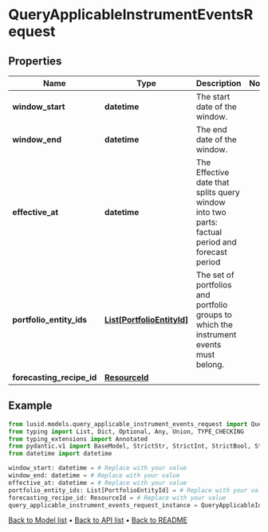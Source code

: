 # QueryApplicableInstrumentEventsRequest

## Properties
Name | Type | Description | Notes
------------ | ------------- | ------------- | -------------
**window_start** | **datetime** | The start date of the window. | 
**window_end** | **datetime** | The end date of the window. | 
**effective_at** | **datetime** | The Effective date that splits query window into two parts: factual period and forecast period | 
**portfolio_entity_ids** | [**List[PortfolioEntityId]**](PortfolioEntityId.md) | The set of portfolios and portfolio groups to which the instrument events must belong. | 
**forecasting_recipe_id** | [**ResourceId**](ResourceId.md) |  | 
## Example

```python
from lusid.models.query_applicable_instrument_events_request import QueryApplicableInstrumentEventsRequest
from typing import List, Dict, Optional, Any, Union, TYPE_CHECKING
from typing_extensions import Annotated
from pydantic.v1 import BaseModel, StrictStr, StrictInt, StrictBool, StrictFloat, StrictBytes, Field, validator, ValidationError, conlist, constr
from datetime import datetime

window_start: datetime = # Replace with your value
window_end: datetime = # Replace with your value
effective_at: datetime = # Replace with your value
portfolio_entity_ids: List[PortfolioEntityId] = # Replace with your value
forecasting_recipe_id: ResourceId = # Replace with your value
query_applicable_instrument_events_request_instance = QueryApplicableInstrumentEventsRequest(window_start=window_start, window_end=window_end, effective_at=effective_at, portfolio_entity_ids=portfolio_entity_ids, forecasting_recipe_id=forecasting_recipe_id)

```

[Back to Model list](../README.md#documentation-for-models) &#8226; [Back to API list](../README.md#documentation-for-api-endpoints) &#8226; [Back to README](../README.md)

